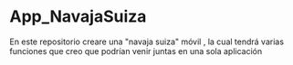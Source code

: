 # App_NavajaSuiza
En este repositorio creare una "navaja suiza" móvil , la cual tendrá varias funciones que creo que podrían venir juntas en una sola aplicación
